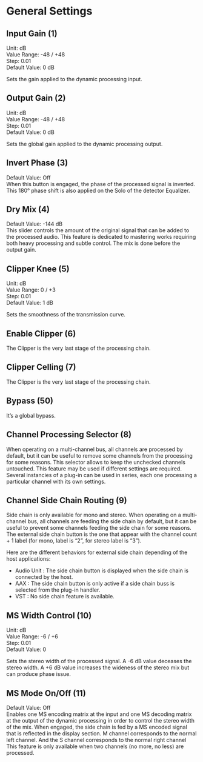 # General Settings

## Input Gain (1)
Unit: dB  
Value Range: -48 / +48  
Step: 0.01  
Default Value: 0 dB

Sets the gain applied to the dynamic processing input.


## Output Gain (2)
Unit: dB  
Value Range: -48 / +48  
Step: 0.01  
Default Value: 0 dB

Sets the global gain applied to the dynamic processing output.


## Invert Phase (3)
Default Value: Off  
When this button is engaged, the phase of the processed signal is inverted.  
This 180° phase shift is also applied on the Solo of the detector Equalizer.


## Dry Mix (4)
Default Value: -144 dB  
This slider controls the amount of the original signal that can be added to the processed audio. This feature is 
dedicated to mastering works requiring both heavy processing and subtle control. The mix is done before the output gain.


## Clipper Knee (5)
Unit: dB  
Value Range: 0 / +3  
Step: 0.01  
Default Value: 1 dB

Sets the smoothness of the transmission curve.


## Enable Clipper (6)
The Clipper is the very last stage of the processing chain.


## Clipper Celling (7)
The Clipper is the very last stage of the processing chain.


## Bypass (50)
It’s a global bypass.


## Channel Processing Selector (8)
When operating on a multi-channel bus, all channels are processed by default, but it can be useful to remove some
channels from the processing for some reasons. This selector allows to keep the unchecked channels untouched.
This feature may be used if different settings are required. Several instancies of a plug-in can be used in series, each
one processing a particular channel with its own settings.


## Channel Side Chain Routing (9)
Side chain is only available for mono and stereo.
When operating on a multi-channel bus, all channels are feeding the side chain by default, but it can be useful to
prevent some channels feeding the side chain for some reasons. The external side chain button is the one that appear 
with the channel count + 1 label (for mono, label is “2”, for stereo label is “3”).


Here are the different behaviors for external side chain depending of the host applications:

- Audio Unit : The side chain button is displayed when the side chain is connected by the host.
- AAX : The side chain button is only active if a side chain buss is selected from the plug-in handler.
- VST : No side chain feature is available.


## MS Width Control (10)
Unit: dB  
Value Range: -6 / +6  
Step: 0.01  
Default Value: 0

Sets the stereo width of the processed signal. A -6 dB value deceases the stereo width. A +6 dB value increases the
wideness of the stereo mix but can produce phase issue.


## MS Mode On/Off (11)
Default Value: Off  
Enables one MS encoding matrix at the input and one MS decoding matrix at the output of the dynamic processing
in order to control the stereo width of the mix. When engaged, the side chain is fed by a MS encoded signal that is
reflected in the display section. M channel corresponds to the normal left channel. And the S channel corresponds
to the normal right channel This feature is only available when two channels (no more, no less) are processed.